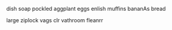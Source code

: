 dish soap
pockled aggplant
eggs
enlish muffins
bananAs
bread

large ziplock vags
clr vathroom fleanrr 



